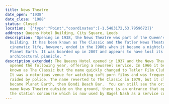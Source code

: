 ```yaml
---
title: News Theatre
date_open: "1938"
date_close: "1988"
status: Closed
location: '{"type":"Point","coordinates":[-1.5483172,53.7959672]}'
address: Queens Hotel Building, City Square, Leeds
description: "Opening in 1938, the News Theatre was part of the Queen's Hotel
  building. It has been known as The Classic and the Tatler News Theatre. Its
  cinematic life, however, ended in the 1980s when it became a nightclub called
  Planet Earth. It was boarded up in 2007 and appears to have lost its
  architectural pinnicle. "
description_extended: The Queens Hotel opened in 1937 and the News Theatre
  opened the following year, offering a newsreel service. In 1966 it became
  known as The Classic but the name quickly changed to Tatler Film Club in 1969.
  It was a notorious venue for watching soft porn films and was frequently
  raided by police. The name reverted to The Classic in 1979, but it closed and
  became Planet Earth, then Bondi Beach Bar.  You can still see the original
  name News Theatre outside on the ground, there is an entrance that opened onto
  the station concourse which is now used by Bagel Nash as a service counter.
---
```

